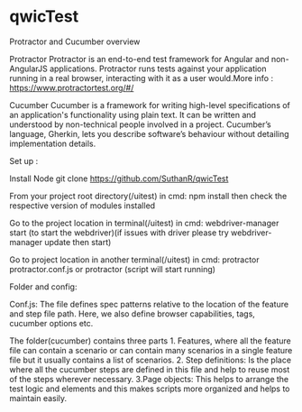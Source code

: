 # qwicTest
Protractor and Cucumber overview

Protractor Protractor is an end-to-end test framework for Angular and non-AngularJS applications. Protractor runs tests against your application running in a real browser, interacting with it as a user would.More info : https://www.protractortest.org/#/

Cucumber Cucumber is a framework for writing high-level specifications of an application's functionality using plain text. It can be written and understood by non-technical people involved in a project. Cucumber’s language, Gherkin, lets you describe software’s behaviour without detailing implementation details.

Set up :

Install Node
git clone https://github.com/SuthanR/qwicTest

From your project root directory(/uitest) in cmd: npm install then check the respective version of modules installed

Go to the project location in terminal(/uitest) in cmd: webdriver-manager start (to start the webdriver)(if issues with driver please try webdriver-manager update then start)

Go to project location in another terminal(/uitest) in cmd: protractor protractor.conf.js or protractor (script will start running)

Folder and config:

Conf.js: The file defines spec patterns relative to the location of the feature and step file path. Here, we also define browser capabilities, tags, cucumber options etc.

The folder(cucumber) contains three parts 1. Features, where all the feature file can contain a scenario or can contain many scenarios in a single feature file but it usually contains a list of scenarios. 2. Step definitions: Is the place where all the cucumber steps are defined in this file and help to reuse most of the steps wherever necessary. 3.Page objects: This helps to arrange the test logic and elements and this makes scripts more organized and helps to maintain easily.